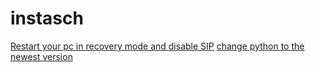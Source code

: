 # instasch
[Restart your pc in recovery mode and disable SIP]()
[change python to the newest version](https://dev.to/irfnhm/how-to-set-python3-as-a-default-python-version-on-mac-4jjf)
